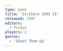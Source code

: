 ```yaml
---
type: game
title: 'Strikers 1945 II'
released: 1997
editors: 
  - Psikyo
players: 2
genres:
  - 'Shoot Them Up'
---
```

